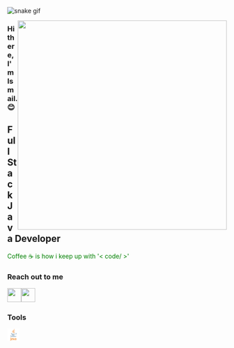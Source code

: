 ![snake gif](https://github.com/akdogani/akdogani/blob/output/github-contribution-grid-snake.gif)

<img src="https://media.giphy.com/media/bGgsc5mWoryfgKBx1u/giphy.gif" align="right" width="480" height="480">

### Hi there, I'm Ismail. :blush:

## Full Stack Java Developer 

<font color="green"> Coffee :coffee: is how i keep up with '< code/ >' </font>


### Reach out to me

  
[<img height="32" width="32" src="https://unpkg.com/simple-icons@v7/icons/linkedin.svg" align="left" />][linkedin]
[<img height="32" width="32" src="https://unpkg.com/simple-icons@v7/icons/twitter.svg" align="left" />][twitter]

<br />
<br />
  
### Tools
<img src=https://raw.githubusercontent.com/github/explore/5b3600551e122a3277c2c5368af2ad5725ffa9a1/topics/java/java.png width="28" heigth="28">
  
[linkedin]: https://www.linkedin.com/in/ismail-akdogan-662401163/
[twitter]: https://twitter.com/akdoganni


